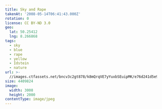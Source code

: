 ```yaml
---
title: Sky and Rape
takenAt: '2008-05-14T06:41:43.000Z'
rotation: 0
license: CC BY-ND 3.0
geo:
  lat: 50.25412
  lng: 8.266868
tags:
  - sky
  - blue
  - rape
  - yellow
  - Idstein
  - nature
url: >-
  //images.ctfassets.net/bncv3c2gt878/k8mQrqVE7yYuxbSEuipMK/e76d241d5e927312d653383b0000eee9/sky-and-rape_4343890166_o
size: 4409824
image:
  width: 3008
  height: 2000
contentType: image/jpeg
---
```


